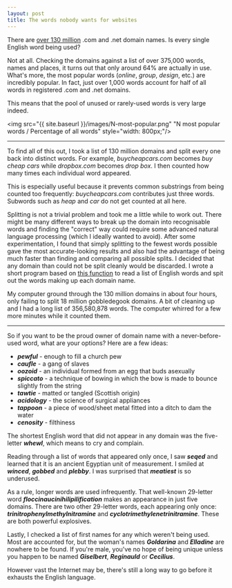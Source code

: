 ```yaml
---
layout: post
title: The words nobody wants for websites
---
```


There are [over 130 million](http://www.verisigninc.com/en_US/channel-resources/domain-registry-products/zone-file-information/index.xhtml) .com and .net domain names. Is every single English word being used?

Not at all. Checking the domains against a list of over 375,000 words, names and places, it turns out that only around 64% are actually in use. What's more, the most popular words (*online*, *group*, *design*, etc.) are incredibly popular. In fact, just over 1,000 words account for half of all words in registered .com and .net domains. 

This means that the pool of unused or rarely-used words is very large indeed.

<img src="{{ site.baseurl }}/images/N-most-popular.png" "N most popular words / Percentage of all words" style="width: 800px;"/>

---

To find all of this out, I took a list of 130 million domains and split every one back into distinct words. For example, *buycheapcars.com* becomes *buy cheap cars* while *dropbox.com* becomes *drop box*. I then counted how many times each individual word appeared.

This is especially useful because it prevents common substrings from being counted too frequently: *buycheapcars.com* contributes just three words. Subwords such as *heap* and *car* do not get counted at all here.

Splitting is not a trivial problem and took me a little while to work out. There might be many different ways to break up the domain into recognisable words and finding the "correct" way could require some advanced natural language processing (which I ideally wanted to avoid). After some experimentation, I found that simply splitting to the fewest words possible gave the most accurate-looking results and also had the advantage of being much faster than finding and comparing all possible splits. I decided that any domain than could not be split cleanly would be discarded. I wrote a short program based on [this function](https://github.com/ajcr/string-splitter/blob/master/splitter.py) to read a list of English words and spit out the words making up each domain name.

My computer ground through the 130 million domains in about four hours, only failing to split 18 million gobbledegook domains. A bit of cleaning up and I had a long list of 356,580,878 words. The computer whirred for a few more minutes while it counted them.

---

So if you want to be the proud owner of domain name with a never-before-used word, what are your options? Here are a few ideas:

- **_pewful_** - enough to fill a church pew
- **_caufle_** - a gang of slaves
- **_oozoid_** - an individual formed from an egg that buds asexually
- **_spiccato_** - a technique of bowing in which the bow is made to bounce slightly from the string
- **_tawtie_** - matted or tangled (Scottish origin)
- **_acidology_** - the science of surgical appliances
- **_tappoon_** -  a piece of wood/sheet metal fitted into a ditch to dam the water
- **_cenosity_** - filthiness

The shortest English word that did not appear in any domain was the five-letter **_whewl_**, which means to cry and complain. 

Reading through a list of words that appeared only once, I saw **_seqed_** and learned that it is an ancient Egyptian unit of measurement. I smiled at **_winced_**, **_gobbed_** and **_plebby_**. I was surprised that **_meatiest_** is so underused.

As a rule, longer words are used infrequently. That well-known 29-letter word **_floccinaucinihilipilification_** makes an appearance in just five domains. There are two other 29-letter words, each appearing only once: **_trinitrophenylmethylnitramine_** and **_cyclotrimethylenetrinitramine_**. These are both powerful explosives.

Lastly, I checked a list of first names for any which weren't being used. Most are accounted for, but the woman's names **_Goldarina_** and **_Elladine_** are nowhere to be found. If you're male, you've no hope of being unique unless you happen to be named **_Giselbert_**, **_Reginauld_** or **_Cecilius_**.

However vast the Internet may be, there's still a long way to go before it exhausts the English language.
